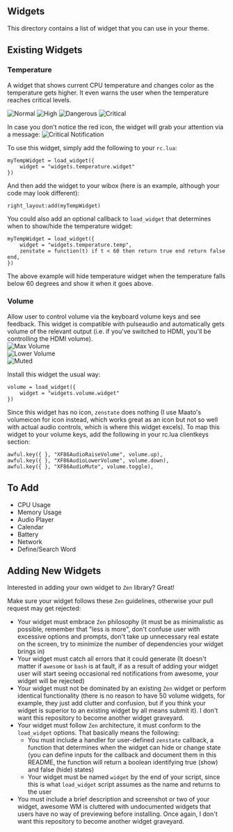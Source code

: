 Widgets
-------
This directory contains a list of widget that you can use in your theme.

## Existing Widgets

### Temperature
A widget that shows current CPU temperature and changes color as the temperature gets higher. It even warns the user when the temperature reaches critical levels.

![Normal](https://github.com/atsepkov/awesome-zen/blob/master/widgets/temperature/1.png)
![High](https://github.com/atsepkov/awesome-zen/blob/master/widgets/temperature/2.png)
![Dangerous](https://github.com/atsepkov/awesome-zen/blob/master/widgets/temperature/3.png)
![Critical](https://github.com/atsepkov/awesome-zen/blob/master/widgets/temperature/4.png)

In case you don't notice the red icon, the widget will grab your attention via a message:
![Critical Notification](https://github.com/atsepkov/awesome-zen/blob/master/widgets/temperature/notification_example.png)

To use this widget, simply add the following to your `rc.lua`:

	myTempWidget = load_widget({
		widget = "widgets.temperature.widget"
	})

And then add the widget to your wibox (here is an example, although your code may look different):

	right_layout:add(myTempWidget)

You could also add an optional callback to `load_widget` that determines when to show/hide the temperature widget:

	myTempWidget = load_widget({
		widget = "widgets.temperature.temp",
		zenstate = function(t) if t < 60 then return true end return false end,
	})

The above example will hide temperature widget when the temperature falls below 60 degrees and show it when it goes above.


### Volume
Allow user to control volume via the keyboard volume keys and see feedback. This widget is compatible with pulseaudio and automatically gets volume of the relevant output (i.e. if you've switched to HDMI, you'll be controlling the HDMI volume).  
![Max Volume](https://github.com/atsepkov/awesome-zen/blob/master/widgets/volume/1.png)  
![Lower Volume](https://github.com/atsepkov/awesome-zen/blob/master/widgets/volume/2.png)  
![Muted](https://github.com/atsepkov/awesome-zen/blob/master/widgets/volume/3.png)

Install this widget the usual way:

	volume = load_widget({
		widget = "widgets.volume.widget"
	})

Since this widget has no icon, `zenstate` does nothing (I use Maato's volumeicon for icon instead, which works great as an icon but not so well with actual audio controls, which is where this widget excels). To map this widget to your volume keys, add the following in your rc.lua clientkeys section:

    awful.key({ }, "XF86AudioRaiseVolume", volume.up),
    awful.key({ }, "XF86AudioLowerVolume", volume.down),
    awful.key({ }, "XF86AudioMute", volume.toggle),


## To Add
- CPU Usage
- Memory Usage
- Audio Player
- Calendar
- Battery
- Network
- Define/Search Word



## Adding New Widgets
Interested in adding your own widget to `Zen` library? Great!

Make sure your widget follows these `Zen` guidelines, otherwise your pull request may get rejected:

- Your widget must embrace `Zen` philosophy (it must be as minimalistic as possible, remember that "less is more", don't confuse user with excessive options and prompts, don't take up unnecessary real estate on the screen, try to minimize the number of dependencies your widget brings in)
- Your widget must catch all errors that it could generate (It doesn't matter if `awesome` or `bash` is at fault, if as a result of adding your widget user will start seeing occasional red notifications from awesome, your widget will be rejected)
- Your widget must not be dominated by an existing `Zen` widget or perform identical functionality (there is no reason to have 50 volume widgets, for example, they just add clutter and confusion, but if you think your widget is superior to an existing widget by all means submit it). I don't want this repository to become another widget graveyard.
- Your widget must follow `Zen` architecture, it must conform to the `load_widget` options. That basically means the following:
	- You must include a handler for user-defined `zenstate` callback, a function that determines when the widget can hide or change state (you can define inputs for the callback and document them in this README, the function will return a boolean identifying true (show) and false (hide) states)
	- Your widget must be named `widget` by the end of your script, since this is what `load_widget` script assumes as the name and returns to the user
- You must include a brief description and screenshot or two of your widget, awesome WM is cluttered with undocumented widgets that users have no way of previewing before installing. Once again, I don't want this repository to become another widget graveyard.
